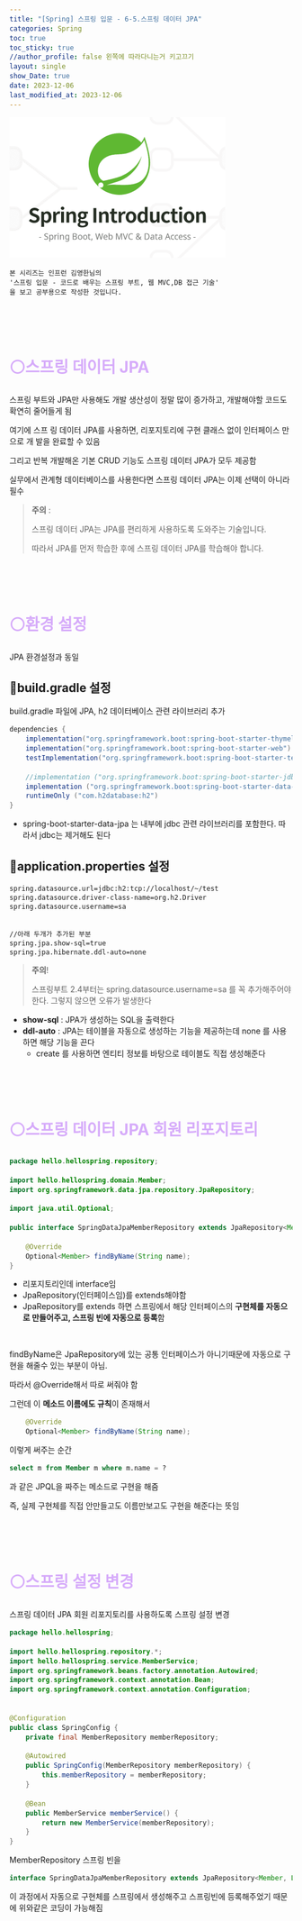 ```yaml
---
title: "[Spring] 스프링 입문 - 6-5.스프링 데이터 JPA"
categories: Spring
toc: true
toc_sticky: true
//author_profile: false 왼쪽에 따라다니는거 키고끄기
layout: single
show_Date: true
date: 2023-12-06
last_modified_at: 2023-12-06
---
```


<a href="https://www.inflearn.com/course/%EC%8A%A4%ED%94%84%EB%A7%81-%EC%9E%85%EB%AC%B8-%EC%8A%A4%ED%94%84%EB%A7%81%EB%B6%80%ED%8A%B8" target="_blank">
  <img src="./../../assets/images/2023-11-23-VLSM/325630-eng.png" alt="325630-eng" style="zoom: 50%;" />
</a>

```
본 시리즈는 인프런 김영한님의
'스프링 입문 - 코드로 배우는 스프링 부트, 웹 MVC,DB 접근 기술'
을 보고 공부용으로 작성한 것입니다.
```

<br>

<br>

<br>



# <span style="color: #D6ABFA;">⚪스프링 데이터 JPA</span>

스프링 부트와 JPA만 사용해도 개발 생산성이 정말 많이 증가하고, 개발해야할 코드도 확연히 줄어들게 됨

여기에 스프 링 데이터 JPA를 사용하면, 리포지토리에 구현 클래스 없이 인터페이스 만으로 개 발을 완료할 수 있음

그리고 반복 개발해온 기본 CRUD 기능도 스프링 데이터 JPA가 모두 제공함

실무에서 관계형 데이터베이스를 사용한다면 스프링 데이터 JPA는 이제 선택이 아니라 필수

> **주의** : 
>
> 스프링 데이터 JPA는 JPA를 편리하게 사용하도록 도와주는 기술입니다. 
>
> 따라서 JPA를 먼저 학습한 후에 스프링 데이터 JPA를 학습해야 합니다.

<br>

<br>

<br>

# <span style="color: #D6ABFA;">⚪환경 설정</span>

JPA 환경설정과 동일

## 🔹build.gradle  설정

build.gradle 파일에 JPA, h2 데이터베이스 관련 라이브러리 추가

```java
dependencies {
	implementation("org.springframework.boot:spring-boot-starter-thymeleaf")
	implementation("org.springframework.boot:spring-boot-starter-web")
	testImplementation("org.springframework.boot:spring-boot-starter-test")

	//implementation ("org.springframework.boot:spring-boot-starter-jdbc")
	implementation ("org.springframework.boot:spring-boot-starter-data-jpa") //이걸 추가
	runtimeOnly ("com.h2database:h2")
}
```

- spring-boot-starter-data-jpa 는 내부에 jdbc 관련 라이브러리를 포함한다. 따라서 jdbc는 제거해도 된다

## 🔹application.properties 설정

```properties
spring.datasource.url=jdbc:h2:tcp://localhost/~/test
spring.datasource.driver-class-name=org.h2.Driver
spring.datasource.username=sa


//아래 두개가 추가된 부분
spring.jpa.show-sql=true
spring.jpa.hibernate.ddl-auto=none
```

> **주의**!
>
> 스프링부트 2.4부터는 spring.datasource.username=sa 를 꼭 추가해주어야 한다. 그렇지 않으면 오류가 발생한다

- **show-sql** : JPA가 생성하는 SQL을 출력한다
- **ddl-auto** : JPA는 테이블을 자동으로 생성하는 기능을 제공하는데 none 를 사용하면 해당 기능을 끈다
  - create 를 사용하면 엔티티 정보를 바탕으로 테이블도 직접 생성해준다

<br>

<br>

<br>

# <span style="color: #D6ABFA;">⚪스프링 데이터 JPA 회원 리포지토리</span>

```java
package hello.hellospring.repository;

import hello.hellospring.domain.Member;
import org.springframework.data.jpa.repository.JpaRepository;

import java.util.Optional;

public interface SpringDataJpaMemberRepository extends JpaRepository<Member, Long>, MemberRepository {
    
    @Override
    Optional<Member> findByName(String name);
}
```

- 리포지토리인데 interface임
- JpaRepository(인터페이스임)를 extends해야함
- JpaRepository를 extends 하면 스프링에서 해당 인터페이스의 **구현체를 자동으로 만들어주고, 스프링 빈에 자동으로 등록**함

<br>

findByName은 JpaRepository에 있는 공통 인터페이스가 아니기때문에 자동으로 구현을 해줄수 있는 부분이 아님.

따라서 @Override해서 따로 써줘야 함

그런데 이 **메소드 이름에도 규칙**이 존재해서

```java
    @Override
    Optional<Member> findByName(String name);
```

이렇게 써주는 순간

```sql
select m from Member m where m.name = ?
```

과 같은 JPQL을 짜주는 메소드로 구현을 해줌

즉, 실제 구현체를 직접 안만들고도 이름만보고도 구현을 해준다는 뜻임

<br>

<br>

<br>

# <span style="color: #D6ABFA;">⚪스프링 설정 변경</span>

스프링 데이터 JPA 회원 리포지토리를 사용하도록 스프링 설정 변경

```java
package hello.hellospring;

import hello.hellospring.repository.*;
import hello.hellospring.service.MemberService;
import org.springframework.beans.factory.annotation.Autowired;
import org.springframework.context.annotation.Bean;
import org.springframework.context.annotation.Configuration;


@Configuration
public class SpringConfig {
    private final MemberRepository memberRepository;

    @Autowired
    public SpringConfig(MemberRepository memberRepository) {
        this.memberRepository = memberRepository;
    }

    @Bean
    public MemberService memberService() {
        return new MemberService(memberRepository);
    }
}
```

MemberRepository 스프링 빈을

```java
interface SpringDataJpaMemberRepository extends JpaRepository<Member, Long>, MemberRepository
```

이 과정에서 자동으로 구현체를 스프링에서 생성해주고 스프링빈에 등록해주었기 때문에 위와같은 코딩이 가능해짐

